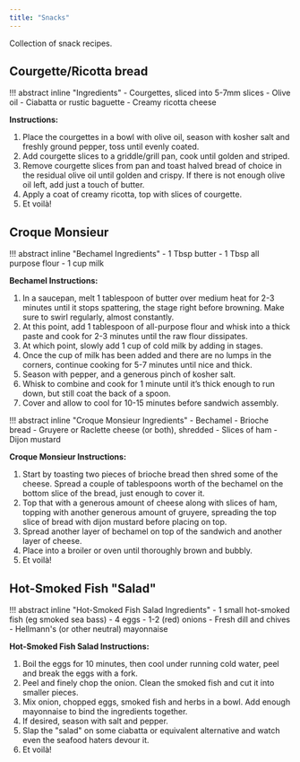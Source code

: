 ```yaml
---
title: "Snacks"
---
```


Collection of snack recipes.

## Courgette/Ricotta bread

!!! abstract inline "Ingredients"
    - Courgettes, sliced into 5-7mm slices
    - Olive oil
    - Ciabatta or rustic baguette
    - Creamy ricotta cheese

**Instructions:**

1. Place the courgettes in a bowl with olive oil, season with kosher salt and freshly ground pepper, toss until evenly coated.
2. Add courgette slices to a griddle/grill pan, cook until golden and striped.
3. Remove courgette slices from pan and toast halved bread of choice in the residual olive oil until golden and crispy. If there is not enough olive oil left, add just a touch of butter.
4. Apply a coat of creamy ricotta, top with slices of courgette.
5. Et voilà!

## Croque Monsieur

!!! abstract inline "Bechamel Ingredients"
    - 1 Tbsp butter
    - 1 Tbsp all purpose flour
    - 1 cup milk

**Bechamel Instructions:**

1. In a saucepan, melt 1 tablespoon of butter over medium heat for 2-3 minutes until it stops spattering, the stage right before browning. Make sure to swirl regularly, almost constantly.
2. At this point, add 1 tablespoon of all-purpose flour and whisk into a thick paste and cook for 2-3 minutes until the raw flour dissipates.
3. At which point, slowly add 1 cup of cold milk by adding in stages.
4. Once the cup of milk has been added and there are no lumps in the corners, continue cooking for 5-7 minutes until nice and thick.
5. Season with pepper, and a generous pinch of kosher salt.
6. Whisk to combine and cook for 1 minute until it’s thick enough to run down, but still coat the back of a spoon.
7. Cover and allow to cool for 10-15 minutes before sandwich assembly.

!!! abstract inline "Croque Monsieur Ingredients"
    - Bechamel
    - Brioche bread
    - Gruyere or Raclette cheese (or both), shredded
    - Slices of ham
    - Dijon mustard

**Croque Monsieur Instructions:**

1. Start by toasting two pieces of brioche bread then shred some of the cheese. Spread a couple of tablespoons worth of the bechamel on the bottom slice of the bread, just enough to cover it.
2. Top that with a generous amount of cheese along with slices of ham, topping with another generous amount of gruyere, spreading the top slice of bread with dijon mustard before placing on top.
3. Spread another layer of bechamel on top of the sandwich and another layer of cheese.
4. Place into a broiler or oven until thoroughly brown and bubbly.
5. Et voilà!

## Hot-Smoked Fish "Salad"

!!! abstract inline "Hot-Smoked Fish Salad Ingredients"
    - 1 small hot-smoked fish (eg smoked sea bass)
    - 4 eggs
    - 1-2 (red) onions
    - Fresh dill and chives
    - Hellmann's (or other neutral) mayonnaise

**Hot-Smoked Fish Salad Instructions:**

1. Boil the eggs for 10 minutes, then cool under running cold water, peel and break the eggs with a fork.
2. Peel and finely chop the onion. Clean the smoked fish and cut it into smaller pieces.
3. Mix onion, chopped eggs, smoked fish and herbs in a bowl. Add enough mayonnaise to bind the ingredients together.
4. If desired, season with salt and pepper.
5. Slap the "salad" on some ciabatta or equivalent alternative and watch even the seafood haters devour it.
6. Et voilà!
